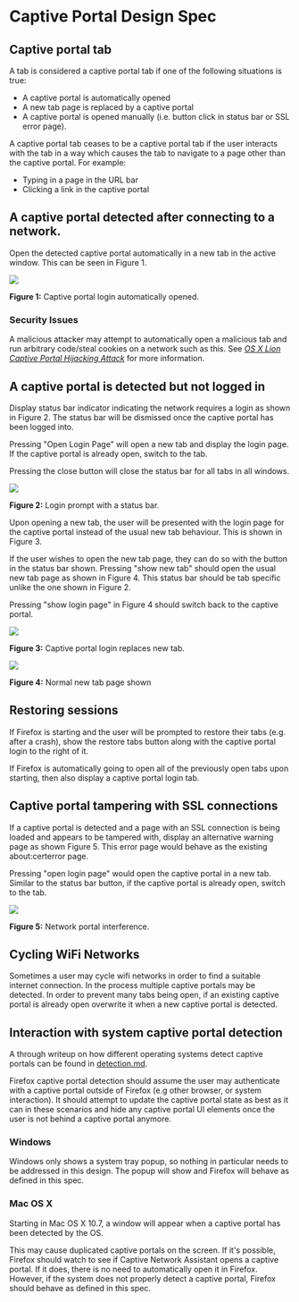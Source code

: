 # Captive Portal Design Spec

## Captive portal tab

A tab is considered a captive portal tab if one of the following situations is
true:
- A captive portal is automatically opened
- A new tab page is replaced by a captive portal
- A captive portal is opened manually (i.e. button click in status bar or SSL
  error page).

A captive portal tab ceases to be a captive portal tab if the user interacts
with the tab in a way which causes the tab to navigate to a page other than the
captive portal. For example:
- Typing in a page in the URL bar
- Clicking a link in the captive portal


## A captive portal detected after connecting to a network.

Open the detected captive portal automatically in a new tab in the active window.
This can be seen in Figure 1.

![](wifi.login.auto.tab.png)

**Figure 1:** Captive portal login automatically opened.

### Security Issues

A malicious attacker may attempt to automatically open a malicious tab and run
arbitrary code/steal cookies on a network such as this. See
*[OS X Lion Captive Portal Hijacking Attack][cnaHijack]* for more information.

[cnaHijack]:http://www.infosecisland.com/blogview/17138-OS-X-Lion-Captive-Portal-Hijacking-Attack.html


## A captive portal is detected but not logged in

Display status bar indicator indicating the network requires a login as shown in
Figure 2. The status bar will be dismissed once the captive portal has been
logged into.

Pressing "Open Login Page" will open a new tab and display the login page.
If the captive portal is already open, switch to the tab.

Pressing the close button will close the status bar for all tabs in all windows.

![](status.bar.open.login.png)

**Figure 2:** Login prompt with a status bar.

Upon opening a new tab, the user will be presented with the login page for the
captive portal instead of the usual new tab behaviour. This is shown in
Figure 3.

If the user wishes to open the new tab page, they can do so with the button in
the status bar shown. Pressing "show new tab" should open the usual new tab
page as shown in Figure 4. This status bar should be tab specific unlike the one
shown in Figure 2.

Pressing "show login page" in Figure 4 should switch back to the captive portal.

![](wifi.login.new.tab.png)

**Figure 3:** Captive portal login replaces new tab.

![](wifi.login.new.tab.shown.png)

**Figure 4:** Normal new tab page shown

## Restoring sessions

If Firefox is starting and the user will be prompted to restore their tabs
(e.g. after a crash), show the restore tabs button along with the captive portal
login to the right of it.

If Firefox is automatically going to open all of the previously open tabs upon
starting, then also display a captive portal login tab.

## Captive portal tampering with SSL connections

If a captive portal is detected and a page with an SSL connection is being
loaded and appears to be tampered with, display an alternative warning page
as shown Figure 5. This error page would behave as the existing about:certerror
page.

Pressing "open login page" would open the captive portal in a new tab. Similar
to the status bar button, if the captive portal is already open, switch to the
tab.

![](network.portal.interference.png)

**Figure 5:** Network portal interference.

## Cycling WiFi Networks

Sometimes a user may cycle wifi networks in order to find a suitable internet
connection. In the process multiple captive portals may be detected. In order
to prevent many tabs being open, if an existing captive portal is already open
overwrite it when a new captive portal is detected.


## Interaction with system captive portal detection

A through writeup on how different operating systems detect captive portals can
be found in [detection.md](../detection.md).

Firefox captive portal detection should assume the user may authenticate with
a captive portal outside of Firefox (e.g other browser, or system interaction).
It should attempt to update the captive portal state as best as it can in these
scenarios and hide any captive portal UI elements once the user is not behind
a captive portal anymore.

### Windows

Windows only shows a system tray popup, so nothing in particular needs to be
addressed in this design. The popup will show and Firefox will behave as defined
in this spec.

### Mac OS X

Starting in Mac OS X 10.7, a window will appear when a captive portal has been
detected by the OS.

This may cause duplicated captive portals on the screen. If it's possible,
Firefox should watch to see if Captive Network Assistant opens a captive portal.
If it does, there is no need to automatically open it in Firefox. However, if
the system does not properly detect a captive portal, Firefox should behave as
defined in this spec.
